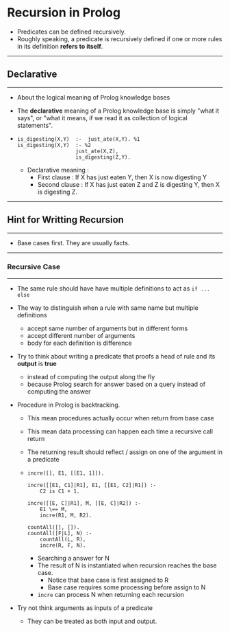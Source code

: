# Recursion in Prolog

- Predicates can be defined recursively.
- Roughly speaking, a predicate is recursively defined if one or more rules in its definition **refers to itself**.

------

## Declarative

------

- About the logical meaning of Prolog knowledge bases

- The **declarative** meaning of a Prolog knowledge base is simply "what it says", or "what it means, if we read it as collection of logical statements".

- ```
  is_digesting(X,Y)  :-  just_ate(X,Y). %1
  is_digesting(X,Y)  :- %2
                     just_ate(X,Z),
                     is_digesting(Z,Y).
  ```

  - Declarative meaning : 
    - First clause : If X has just eaten Y, then X is now digesting Y
    - Second clause : If X has just eaten Z and Z is digesting Y, then X is digesting Z.

------

## Hint for Writting Recursion

------

- Base cases first. They are usually facts.

------

### Recursive Case

------

- The same rule should have have multiple definitions to act as `if ... else`

- The way to distinguish when a rule with same name but multiple definitions

  - accept same number of arguments but in different forms
  - accept different number of arguments
  - body for each definition is difference

- Try to think about writing a predicate that proofs a head of rule and its **output** is **true** 

  - instead of computing the output along the fly
  - because Prolog search for answer based on a query instead of computing the answer

- Procedure in Prolog is backtracking.

  - This mean procedures actually occur when return from base case

  - This mean data processing can happen each time a recursive call return

  - The returning result should reflect / assign on one of the argument in a predicate

  - ```
    incre([], E1, [[E1, 1]]).
    
    incre([[E1, C1]|R1], E1, [[E1, C2]|R1]) :- 
        C2 is C1 + 1.
    
    incre([[E, C]|R1], M, [[E, C]|R2]) :-
        E1 \== M, 
        incre(R1, M, R2).
    
    countAll([], []).
    countAll([F|L], N) :- 
        countAll(L, R),
        incre(R, F, N).
    
    ```

    - Searching a answer for N
    - The result of N is instantiated when recursion reaches the base case.
      - Notice that base case is first assigned to R
      - Base case requires some processing before assign to N
    - `incre` can process N when returning each recursion

- Try not think arguments as inputs of a predicate

  - They can be treated as both input and output.
